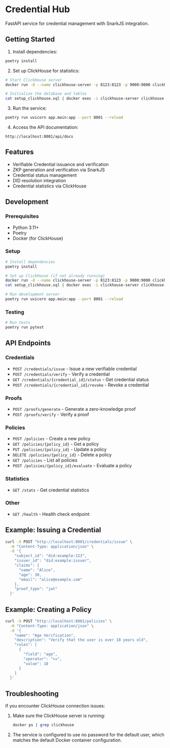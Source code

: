 # Credential Hub

FastAPI service for credential management with SnarkJS integration.

## Getting Started

1. Install dependencies:

```bash
poetry install
```

2. Set up ClickHouse for statistics:

```bash
# Start ClickHouse server
docker run -d --name clickhouse-server -p 8123:8123 -p 9000:9000 clickhouse/clickhouse-server

# Initialize the database and tables
cat setup_clickhouse.sql | docker exec -i clickhouse-server clickhouse-client
```

3. Run the service:

```bash
poetry run uvicorn app.main:app --port 8001 --reload
```

4. Access the API documentation:

```
http://localhost:8001/api/docs
```

## Features

- Verifiable Credential issuance and verification
- ZKP generation and verification via SnarkJS
- Credential status management
- DID resolution integration
- Credential statistics via ClickHouse

## Development

### Prerequisites

- Python 3.11+
- Poetry
- Docker (for ClickHouse)

### Setup

```bash
# Install dependencies
poetry install

# Set up ClickHouse (if not already running)
docker run -d --name clickhouse-server -p 8123:8123 -p 9000:9000 clickhouse/clickhouse-server
cat setup_clickhouse.sql | docker exec -i clickhouse-server clickhouse-client

# Run development server
poetry run uvicorn app.main:app --port 8001 --reload
```

### Testing

```bash
# Run tests
poetry run pytest
```

## API Endpoints

### Credentials

- `POST /credentials/issue` - Issue a new verifiable credential
- `POST /credentials/verify` - Verify a credential
- `GET /credentials/{credential_id}/status` - Get credential status
- `POST /credentials/{credential_id}/revoke` - Revoke a credential

### Proofs

- `POST /proofs/generate` - Generate a zero-knowledge proof
- `POST /proofs/verify` - Verify a proof

### Policies

- `POST /policies` - Create a new policy
- `GET /policies/{policy_id}` - Get a policy
- `PUT /policies/{policy_id}` - Update a policy
- `DELETE /policies/{policy_id}` - Delete a policy
- `GET /policies` - List all policies
- `POST /policies/{policy_id}/evaluate` - Evaluate a policy

### Statistics

- `GET /stats` - Get credential statistics

### Other

- `GET /health` - Health check endpoint

## Example: Issuing a Credential

```bash
curl -X POST "http://localhost:8001/credentials/issue" \
  -H "Content-Type: application/json" \
  -d '{
    "subject_id": "did:example:123",
    "issuer_id": "did:example:issuer",
    "claims": {
      "name": "Alice",
      "age": 30,
      "email": "alice@example.com"
    },
    "proof_type": "jwt"
  }'
```

## Example: Creating a Policy

```bash
curl -X POST "http://localhost:8001/policies" \
  -H "Content-Type: application/json" \
  -d '{
    "name": "Age Verification",
    "description": "Verify that the user is over 18 years old",
    "rules": [
      {
        "field": "age",
        "operator": ">=",
        "value": 18
      }
    ]
  }'
```

## Troubleshooting

If you encounter ClickHouse connection issues:

1. Make sure the ClickHouse server is running:

   ```bash
   docker ps | grep clickhouse
   ```

2. The service is configured to use no password for the default user, which matches the default Docker container configuration.
